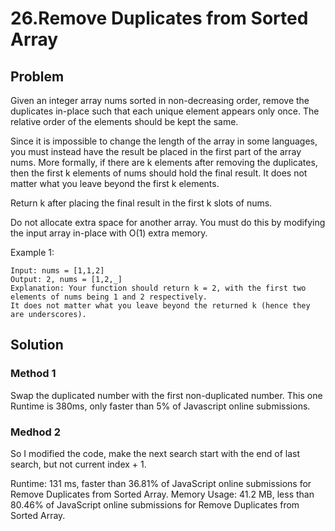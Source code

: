 # 26.Remove Duplicates from Sorted Array

## Problem
Given an integer array nums sorted in non-decreasing order, remove the duplicates in-place such that each unique element appears only once. The relative order of the elements should be kept the same.

Since it is impossible to change the length of the array in some languages, you must instead have the result be placed in the first part of the array nums. More formally, if there are k elements after removing the duplicates, then the first k elements of nums should hold the final result. It does not matter what you leave beyond the first k elements.

Return k after placing the final result in the first k slots of nums.

Do not allocate extra space for another array. You must do this by modifying the input array in-place with O(1) extra memory.

Example 1:

```dash
Input: nums = [1,1,2]
Output: 2, nums = [1,2,_]
Explanation: Your function should return k = 2, with the first two elements of nums being 1 and 2 respectively.
It does not matter what you leave beyond the returned k (hence they are underscores).
```

## Solution
### Method 1
Swap the duplicated number with the first non-duplicated number. 
This one Runtime is 380ms, only faster than 5% of Javascript online submissions.

### Medhod 2
So I modified the code, make the next search start with the end of last search, but not current index + 1. 

Runtime: 131 ms, faster than 36.81% of JavaScript online submissions for Remove Duplicates from Sorted Array.
Memory Usage: 41.2 MB, less than 80.46% of JavaScript online submissions for Remove Duplicates from Sorted Array.
